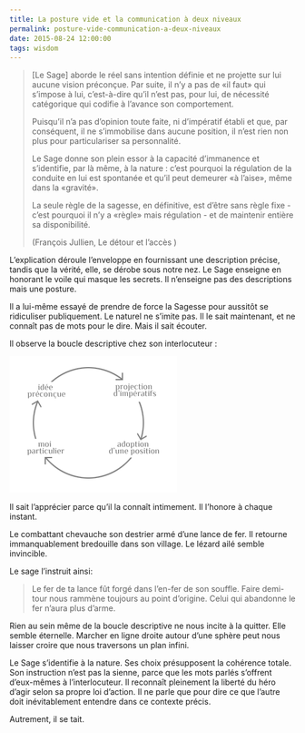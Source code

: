 ```yaml
---
title: La posture vide et la communication à deux niveaux
permalink: posture-vide-communication-a-deux-niveaux
date: 2015-08-24 12:00:00
tags: wisdom
---
```


> [Le Sage] aborde le réel sans intention définie et ne projette sur lui aucune vision préconçue. Par suite, il n’y a pas de «il faut» qui s’impose à lui, c’est-à-dire qu’il n’est pas, pour lui, de nécessité catégorique qui codifie à l’avance son comportement.
>
> Puisqu’il n’a pas d’opinion toute faite, ni d’impératif établi et que, par conséquent, il ne s’immobilise dans aucune position, il n’est rien non plus pour particulariser sa personnalité.
>
> Le Sage donne son plein essor à la capacité d’immanence et s’identifie, par là même, à la nature : c’est pourquoi la régulation de la conduite en lui est spontanée et qu’il peut demeurer «à l’aise», même dans la «gravité».
>
> La seule règle de la sagesse, en définitive, est d’être sans règle fixe - c’est pourquoi il n’y a «règle» mais régulation - et de maintenir entière sa disponibilité.
>
> (François Jullien, Le détour et l’accès )

L’explication déroule l’enveloppe en fournissant une description précise, tandis que la vérité, elle, se dérobe sous notre nez. Le Sage enseigne en honorant le voile qui masque les secrets. Il n’enseigne pas des descriptions mais une posture.

Il a lui-même essayé de prendre de force la Sagesse pour aussitôt se ridiculiser publiquement. Le naturel ne s’imite pas. Il le sait maintenant, et ne connaît pas de mots pour le dire. Mais il sait écouter.

Il observe la boucle descriptive chez son interlocuteur :

![boucle-descriptive](/images/boucle-descriptive.png)

Il sait l’apprécier parce qu’il la connaît intimement. Il l’honore à chaque instant.

Le combattant chevauche son destrier armé d’une lance de fer. Il retourne immanquablement bredouille dans son village. Le lézard ailé semble invincible.

Le sage l’instruit ainsi:

> Le fer de ta lance fût forgé dans l’en-fer de son souffle. Faire demi-tour nous rammène toujours au point d’origine. Celui qui abandonne le fer n’aura plus d’arme.

Rien au sein même de la boucle descriptive ne nous incite à la quitter. Elle semble éternelle. Marcher en ligne droite autour d’une sphère peut nous laisser croire que nous traversons un plan infini.

Le Sage s’identifie à la nature. Ses choix présupposent la cohérence totale. Son instruction n’est pas la sienne, parce que les mots parlés s’offrent d’eux-mêmes à l’interlocuteur. Il reconnaît pleinement la liberté du héro d’agir selon sa propre loi d’action. Il ne parle que pour dire ce que l’autre doit inévitablement entendre dans ce contexte précis.

Autrement, il se tait.